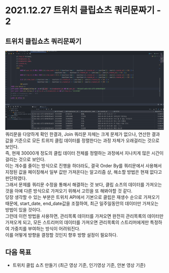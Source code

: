2021.12.27 트위치 클립쇼츠 쿼리문짜기 - 2
====================
## 트위치 클립쇼츠 쿼리문짜기
![Alt text](../img/20211227-1.png)         
쿼리문을 다양하게 확인 한결과, Join 쿼리문 자체는 크게 문제가 없으나, 연산한 결과값을 기준으로 모든 트위치 클립 데이터를 정렬한다는 과정 자체가 오래걸리는 것으로 보인다.       
즉, 현재 30000개 정도의 클립 데이터 전체를 정렬하는 과정에서 지나치게 많은 시간이 걸리는 것으로 보인다.          
이는 개수를 줄이는 방식으로 진행을 하더라도, 결국 Order By를 쿼리문에서 사용해서 지정된 값을 페이징해서 일부 값만 가져온다는 알고리즘 상, 해소할 방법은 현재 없다고 판단하였다.    
그래서 문제를 쿼리문 수정을 통해서 해결하는 것 보다, 클립 쇼츠의 데이터를 가져오는것을 아예 다른 방식으로 가져오기 위해서 고민을 또 해봐야할 것 같다.     
당장 생각할 수 있는 부분은 트위치 API에서 기본으로 클립은 재생수 순으로 가져오기 때문에, start_date, end_date값을 조절하여, 최근 일주일동안의 데이터만 가져오는 방법이 있을 것이다.     
그런데 이런 방법을 사용하면, 관리목록 데이터를 가져오면 완전히 관리목록의 데이터만 가져오게 되고, 모든 스트리머의 데이터를 가져오면 관리목록의 스트리머에게만 특정하여 가중치를 부여하는 방식이 어려워진다.     
이를 어떻게 방향을 결정할 것인지 향후 방향 설정이 필요하다.    


## 다음 목표
* 트위치 클립 쇼츠 만들기 (최근 영상 기준, 인기영상 기준, 안본 영상 기준)
